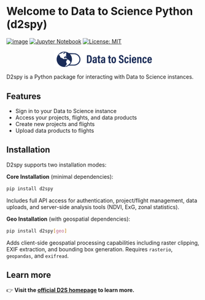 # Welcome to Data to Science Python (d2spy)

[![image](https://colab.research.google.com/assets/colab-badge.svg)](https://colab.research.google.com/github/gdslab/d2spy/blob/master)
[![Jupyter Notebook](https://img.shields.io/badge/Open%20in%20JuypterHub%20-%20%233776AB?logo=jupyter&logoColor=%23F37626&labelColor=%23F5F5F5)](https://lab.d2s.org)
[![License: MIT](https://img.shields.io/badge/License-MIT-yellow.svg)](https://opensource.org/licenses/MIT)

<p align="center">
  <img
    src="./assets/d2s-logo-blue.png"
    alt="Data to Science logo"
    width="256"
>

</p>

D2spy is a Python package for interacting with Data to Science instances.

## Features

- Sign in to your Data to Science instance
- Access your projects, flights, and data products
- Create new projects and flights
- Upload data products to flights

## Installation

D2spy supports two installation modes:

**Core Installation** (minimal dependencies):
```bash
pip install d2spy
```
Includes full API access for authentication, project/flight management, data uploads, and server-side analysis tools (NDVI, ExG, zonal statistics).

**Geo Installation** (with geospatial dependencies):
```bash
pip install d2spy[geo]
```
Adds client-side geospatial processing capabilities including raster clipping, EXIF extraction, and bounding box generation. Requires `rasterio`, `geopandas`, and `exifread`.

## Learn more

👉 **Visit the [official D2S homepage](https://d2s.org) to learn more.**
